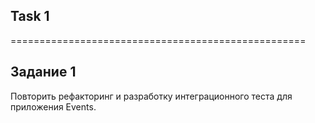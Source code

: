 ## Task 1



===================================================

## Задание 1
Повторить рефакторинг и разработку интеграционного теста для приложения Events.




